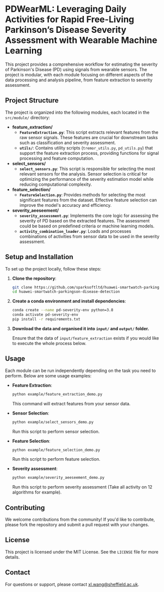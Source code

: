 # PDWearML: Leveraging Daily Activities for Rapid Free-Living Parkinson’s Disease Severity Assessment with Wearable Machine Learning


This project provides a comprehensive workflow for estimating the severity of Parkinson's Disease (PD) using signals from wearable sensors. The project is modular, with each module focusing on different aspects of the data processing and analysis pipeline, from feature extraction to severity assessment.

## Project Structure

The project is organized into the following modules, each located in the `src/module/` directory:

- **feature_extraction/**
  - **`FeatureExtraction.py`**: This script extracts relevant features from the raw sensor signals. These features are crucial for downstream tasks such as classification and severity assessment.
  - **`utils/`**: Contains utility scripts (`tremor_utils.py`, `pd_utils.py`) that support the feature extraction process, providing functions for signal processing and feature computation.
- **select_sensors/**
  - **`select_sensors.py`**: This script is responsible for selecting the most relevant sensors for the analysis. Sensor selection is critical for optimizing the performance of the severity estimation model while reducing computational complexity.
- **feature_selection/**
  - **`FeatureSelection.py`**: Provides methods for selecting the most significant features from the dataset. Effective feature selection can improve the model's accuracy and efficiency.
- **severity_aeeseement/**
  - **`severity_assessment.py`**: Implements the core logic for assessing the severity of PD based on the extracted features. The assessment could be based on predefined criteria or machine learning models.
  - **`activity_combination_loader.py`**: Loads and processes combinations of activities from sensor data to be used in the severity assessment.

## Setup and Installation

To set up the project locally, follow these steps:

1. **Clone the repository**:
   ```bash
   git clone https://github.com/sparksoftltd/huawei-smartwatch-parkingson-disease-detection.git
   cd huawei-smartwatch-parkingson-disease-detection
   ```

2. **Create a conda environment and install dependencies**:
   
   ```bash
   conda create --name pd-severity-env python=3.8
   conda activate pd-severity-env
   pip install -r requirements.txt

3. **Download the data and organised it into `input/` and `output/` folder.**
   
   Ensure that the data of `input/feature_extraction` exists if you would like to execute the whole process below.




## Usage

Each module can be run independently depending on the task you need to perform. Below are some usage examples:

- **Feature Extraction**:

  ```bash
  python example/feature_extraction_demo.py
  ```
  This command will extract features from your sensor data.


- **Sensor Selection**:

  ```bash
  python example/select_sensors_demo.py
  ```

  Run this script to perform sensor selection.


- **Feature Selection**:

  ```bash
  python example/feature_selection_demo.py
  ```

  Run this script to perform feature selection.


- **Severity assessment**:

  ```bash
  python example/severity_aeeseement_demo.py
  ```

  Run this script to perform severity assessment (Take all activity on 12 algorithms for example).



## Contributing

We welcome contributions from the community! If you'd like to contribute, please fork the repository and submit a pull request with your changes.

## License

This project is licensed under the MIT License. See the `LICENSE` file for more details.

## Contact

For questions or support, please contact [xl.wang@sheffield.ac.uk](mailto:your-email@example.com).
